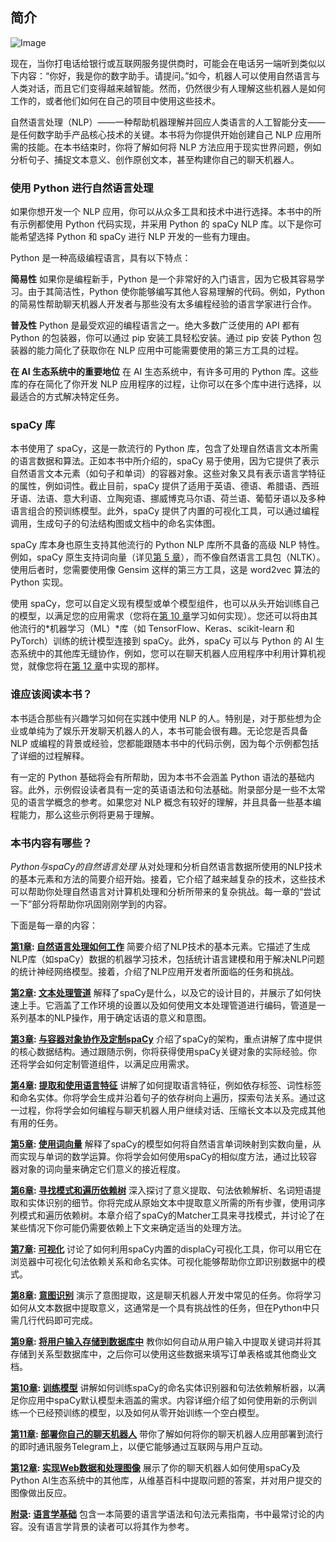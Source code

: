 ## **简介**

![Image](../Images/fm0xv.jpg)

现在，当你打电话给银行或互联网服务提供商时，可能会在电话另一端听到类似以下内容：“你好，我是你的数字助手。请提问。”如今，机器人可以使用自然语言与人类对话，而且它们变得越来越智能。然而，仍然很少有人理解这些机器人是如何工作的，或者他们如何在自己的项目中使用这些技术。

自然语言处理（NLP）——一种帮助机器理解并回应人类语言的人工智能分支——是任何数字助手产品核心技术的关键。本书将为你提供开始创建自己 NLP 应用所需的技能。在本书结束时，你将了解如何将 NLP 方法应用于现实世界问题，例如分析句子、捕捉文本意义、创作原创文本，甚至构建你自己的聊天机器人。

### **使用 Python 进行自然语言处理**

如果你想开发一个 NLP 应用，你可以从众多工具和技术中进行选择。本书中的所有示例都使用 Python 代码实现，并采用 Python 的 spaCy NLP 库。以下是你可能希望选择 Python 和 spaCy 进行 NLP 开发的一些有力理由。

Python 是一种高级编程语言，具有以下特点：

**简易性** 如果你是编程新手，Python 是一个非常好的入门语言，因为它极其容易学习。由于其简洁性，Python 使你能够编写其他人容易理解的代码。例如，Python 的简易性帮助聊天机器人开发者与那些没有太多编程经验的语言学家进行合作。

**普及性** Python 是最受欢迎的编程语言之一。绝大多数广泛使用的 API 都有 Python 的包装器，你可以通过 pip 安装工具轻松安装。通过 pip 安装 Python 包装器的能力简化了获取你在 NLP 应用中可能需要使用的第三方工具的过程。

**在 AI 生态系统中的重要地位** 在 AI 生态系统中，有许多可用的 Python 库。这些库的存在简化了你开发 NLP 应用程序的过程，让你可以在多个库中进行选择，以最适合的方式解决特定任务。

### **spaCy 库**

本书使用了 spaCy，这是一款流行的 Python 库，包含了处理自然语言文本所需的语言数据和算法。正如本书中所介绍的，spaCy 易于使用，因为它提供了表示自然语言文本元素（如句子和单词）的容器对象。这些对象又具有表示语言学特征的属性，例如词性。截止目前，spaCy 提供了适用于英语、德语、希腊语、西班牙语、法语、意大利语、立陶宛语、挪威博克马尔语、荷兰语、葡萄牙语以及多种语言组合的预训练模型。此外，spaCy 提供了内置的可视化工具，可以通过编程调用，生成句子的句法结构图或文档中的命名实体图。

spaCy 库本身也原生支持其他流行的 Python NLP 库所不具备的高级 NLP 特性。例如，spaCy 原生支持词向量（详见[第 5 章](../Text/ch05.xhtml#ch05)），而不像自然语言工具包（NLTK）。使用后者时，您需要使用像 Gensim 这样的第三方工具，这是 word2vec 算法的 Python 实现。

使用 spaCy，您可以自定义现有模型或单个模型组件，也可以从头开始训练自己的模型，以满足您的应用需求（您将在[第 10 章](../Text/ch10.xhtml#ch10)学习如何实现）。您还可以将由其他流行的*机器学习（ML）*库（如 TensorFlow、Keras、scikit-learn 和 PyTorch）训练的统计模型连接到 spaCy。此外，spaCy 可以与 Python 的 AI 生态系统中的其他库无缝协作，例如，您可以在聊天机器人应用程序中利用计算机视觉，就像您将在[第 12 章](../Text/ch12.xhtml#ch12)中实现的那样。

### **谁应该阅读本书？**

本书适合那些有兴趣学习如何在实践中使用 NLP 的人。特别是，对于那些想为企业或单纯为了娱乐开发聊天机器人的人，本书可能会很有趣。无论您是否具备 NLP 或编程的背景或经验，您都能跟随本书中的代码示例，因为每个示例都包括了详细的过程解释。

有一定的 Python 基础将会有所帮助，因为本书不会涵盖 Python 语法的基础内容。此外，示例假设读者具有一定的英语语法和句法基础。附录部分是一些不太常见的语言学概念的参考。如果您对 NLP 概念有较好的理解，并且具备一些基本编程能力，那么这些示例将更易于理解。

### **本书内容有哪些？**

*Python与spaCy的自然语言处理* 从对处理和分析自然语言数据所使用的NLP技术的基本元素和方法的简要介绍开始。接着，它介绍了越来越复杂的技术，这些技术可以帮助你处理自然语言对计算机处理和分析所带来的复杂挑战。每一章的“尝试一下”部分将帮助你巩固刚刚学到的内容。

下面是每一章的内容：

**[第1章](../Text/ch01.xhtml#ch01): [自然语言处理如何工作](../Text/ch01.xhtml#ch01)** 简要介绍了NLP技术的基本元素。它描述了生成NLP库（如spaCy）数据的机器学习技术，包括统计语言建模和用于解决NLP问题的统计神经网络模型。接着，介绍了NLP应用开发者所面临的任务和挑战。

**[第2章](../Text/ch02.xhtml#ch02): [文本处理管道](../Text/ch02.xhtml#ch02)** 解释了spaCy是什么，以及它的设计目的，并展示了如何快速上手。它涵盖了工作环境的设置以及如何使用文本处理管道进行编码，管道是一系列基本的NLP操作，用于确定话语的意义和意图。

**[第3章](../Text/ch03.xhtml#ch03): [与容器对象协作及定制spaCy](../Text/ch03.xhtml#ch03)** 介绍了spaCy的架构，重点讲解了库中提供的核心数据结构。通过跟随示例，你将获得使用spaCy关键对象的实际经验。你还将学会如何定制管道组件，以满足应用需求。

**[第4章](../Text/ch04.xhtml#ch04): [提取和使用语言特征](../Text/ch04.xhtml#ch04)** 讲解了如何提取语言特征，例如依存标签、词性标签和命名实体。你将学会生成并沿着句子的依存树向上遍历，探索句法关系。通过这一过程，你将学会如何编程与聊天机器人用户继续对话、压缩长文本以及完成其他有用的任务。

**[第5章](../Text/ch05.xhtml#ch05): [使用词向量](../Text/ch05.xhtml#ch05)** 解释了spaCy的模型如何将自然语言单词映射到实数向量，从而实现与单词的数学运算。你将学会如何使用spaCy的相似度方法，通过比较容器对象的词向量来确定它们意义的接近程度。

**[第6章](../Text/ch06.xhtml#ch06): [寻找模式和遍历依赖树](../Text/ch06.xhtml#ch06)** 深入探讨了意义提取、句法依赖解析、名词短语提取和实体识别的细节。你将完成从原始文本中提取意义所需的所有步骤，使用词序列模式和遍历依赖树。本章介绍了spaCy的Matcher工具来寻找模式，并讨论了在某些情况下你可能仍需要依赖上下文来确定适当的处理方法。

**[第7章](../Text/ch07.xhtml#ch07): [可视化](../Text/ch07.xhtml#ch07)** 讨论了如何利用spaCy内置的displaCy可视化工具，你可以用它在浏览器中可视化句法依赖关系和命名实体。可视化能够帮助你立即识别数据中的模式。

**[第8章](../Text/ch08.xhtml#ch08): [意图识别](../Text/ch08.xhtml#ch08)** 演示了意图提取，这是聊天机器人开发中常见的任务。你将学习如何从文本数据中提取意义，这通常是一个具有挑战性的任务，但在Python中只需几行代码即可完成。

**[第9章](../Text/ch09.xhtml#ch09): [将用户输入存储到数据库中](../Text/ch09.xhtml#ch09)** 教你如何自动从用户输入中提取关键词并将其存储到关系型数据库中，之后你可以使用这些数据来填写订单表格或其他商业文档。

**[第10章](../Text/ch10.xhtml#ch10): [训练模型](../Text/ch10.xhtml#ch10)** 讲解如何训练spaCy的命名实体识别器和句法依赖解析器，以满足你应用中spaCy默认模型未涵盖的需求。内容详细介绍了如何使用新的示例训练一个已经预训练的模型，以及如何从零开始训练一个空白模型。

**[第11章](../Text/ch11.xhtml#ch11): [部署你自己的聊天机器人](../Text/ch11.xhtml#ch11)** 带你了解如何将你的聊天机器人应用部署到流行的即时通讯服务Telegram上，以便它能够通过互联网与用户互动。

**[第12章](../Text/ch12.xhtml#ch12): [实现Web数据和处理图像](../Text/ch12.xhtml#ch12)** 展示了你的聊天机器人如何使用spaCy及Python AI生态系统中的其他库，从维基百科中提取问题的答案，并对用户提交的图像做出反应。

**[附录](../Text/app01.xhtml#app01): [语言学基础](../Text/app01.xhtml#app01)** 包含一本简要的语言学语法和句法元素指南，书中最常讨论的内容。没有语言学背景的读者可以将其作为参考。
